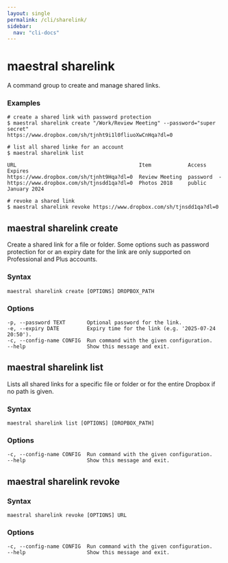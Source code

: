 ```yaml
---
layout: single
permalink: /cli/sharelink/
sidebar:
  nav: "cli-docs"
---
```


# maestral sharelink

A command group to create and manage shared links.

### Examples

```shell
# create a shared link with password protection
$ maestral sharelink create "/Work/Review Meeting" --password="super secret"
https://www.dropbox.com/sh/tjnht9i1l0fliuoXwCnHqa?dl=0

# list all shared linke for an account
$ maestral sharelink list

URL                                        Item            Access    Expires
https://www.dropbox.com/sh/tjnht9Hqa?dl=0  Review Meeting  password  -
https://www.dropbox.com/sh/tjnsdd1qa?dl=0  Photos 2018     public    January 2024

# revoke a shared link
$ maestral sharelink revoke https://www.dropbox.com/sh/tjnsdd1qa?dl=0
```

## maestral sharelink create

Create a shared link for a file or folder. Some options such as password protection for
or an expiry date for the link are only supported on Professional and Plus accounts.

### Syntax

```
maestral sharelink create [OPTIONS] DROPBOX_PATH
```

### Options

```
-p, --password TEXT       Optional password for the link.
-e, --expiry DATE         Expiry time for the link (e.g. '2025-07-24 20:50').
-c, --config-name CONFIG  Run command with the given configuration.
--help                    Show this message and exit.
```

## maestral sharelink list

Lists all shared links for a specific file or folder or for the entire Dropbox if no path
is given.

### Syntax

```
maestral sharelink list [OPTIONS] [DROPBOX_PATH]
```

### Options

```
-c, --config-name CONFIG  Run command with the given configuration.
--help                    Show this message and exit.
```

## maestral sharelink revoke

### Syntax

```
maestral sharelink revoke [OPTIONS] URL
```

### Options

```
-c, --config-name CONFIG  Run command with the given configuration.
--help                    Show this message and exit.
```
